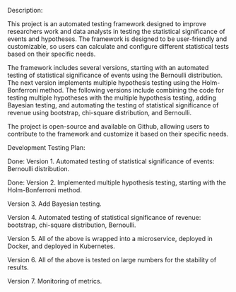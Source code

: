 Description:

This project is an automated testing framework designed to improve researchers work and data analysts in testing the statistical significance of events and hypotheses. The framework is designed to be user-friendly and customizable, so users can calculate and configure different statistical tests based on their specific needs.

The framework includes several versions, starting with an automated testing of statistical significance of events using the Bernoulli distribution. The next version implements multiple hypothesis testing using the Holm-Bonferroni method. The following versions include combining the code for testing multiple hypotheses with the multiple hypothesis testing, adding Bayesian testing, and automating the testing of statistical significance of revenue using bootstrap, chi-square distribution, and Bernoulli.

The project is open-source and available on Github, allowing users to contribute to the framework and customize it based on their specific needs.

Development Testing Plan:

Done: Version 1. Automated testing of statistical significance of events: Bernoulli distribution.

Done: Version 2. Implemented multiple hypothesis testing, starting with the Holm-Bonferroni method.

Version 3. Add Bayesian testing.

Version 4. Automated testing of statistical significance of revenue: bootstrap, chi-square distribution, Bernoulli.

Version 5. All of the above is wrapped into a microservice, deployed in Docker, and deployed in Kubernetes.

Version 6. All of the above is tested on large numbers for the stability of results.

Version 7. Monitoring of metrics.
